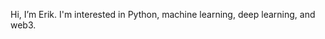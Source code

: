 Hi, I’m Erik. I'm interested in Python, machine learning, deep learning, and web3.

<!---
EJComplex/EJComplex is a ✨ special ✨ repository because its `README.md` (this file) appears on your GitHub profile.
You can click the Preview link to take a look at your changes.
--->
